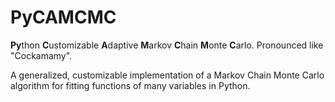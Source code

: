 # PyCAMCMC

**Py**thon **C**ustomizable **A**daptive **M**arkov **C**hain **M**onte **C**arlo. Pronounced like "Cockamamy". 

A generalized, customizable implementation of a Markov Chain Monte Carlo algorithm for fitting functions of many variables in Python.
